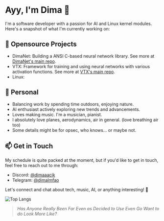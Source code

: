 # Ayy, I'm Dima 👋

I'm a software developer with a passion for AI and Linux kernel modules. Here's a snapshot of what I'm currently working on:

## 🚀 Opensource Projects

- DimaNet: Building a ANSI C-based neural network library. See more at [DimaNet's main repo](https://github.com/dimalmfao/dimanet).
- VTX: Framework for training and using neural networks with various activation functions. See more at [VTX's main repo](https://github.com/0-5788719150923125/vtx).
- Linux:

## 🌱 Personal

- Balancing work by spending time outdoors, enjoying nature.
- AI enthusiast actively exploring new trends and advancements.
- Loves making music. I'm a musician, pianist.
- I absolutely love planes, aerodynamics, air in general. (love breathing air too)
- Some details might be for opsec, who knows... or maybe not.

## 📫 Get in Touch

My schedule is quite packed at the moment, but if you'd like to get in touch, feel free to reach out to me through:
- Discord: [@dimaaacik](https://discord.gg/4HJBmGDWuV)
- Telegram: [@dimalmfao](https://t.me/dimalmfao)

Let's connect and chat about tech, music, AI, or anything interesting! 🚀

![Top Langs](https://github-readme-stats.vercel.app/api/top-langs/?username=dimalmfao&layout=compact)

> *Has Anyone Really Been Far Even as Decided to Use Even Go Want to do Look More Like?*

<!--
**dimaaac/dimaaac** is a ✨ _special_ ✨ repository because its `README.md` (this file) appears on your GitHub profile.

Here are some ideas to get you started:

- 🔭 I’m currently working on ...
- 🌱 I’m currently learning ...
- 👯 I’m looking to collaborate on ...
- 🤔 I’m looking for help with ...
- 💬 Ask me about ...
- 📫 How to reach me: ...
- 😄 Pronouns: ...
- ⚡ Fun fact: ...
-->
